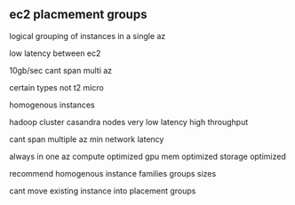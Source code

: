 ec2 placmement groups
------------------------------

logical grouping of instances in a single az

low latency between ec2 

10gb/sec
cant span multi az

certain types
not t2 micro 

homogenous instances 


hadoop cluster 
casandra nodes 
very low latency high throughput 

cant span multiple az
    min network latency 

always in one az 
compute optimized gpu mem optimized storage optimized 

recommend homogenous instance families groups sizes 

cant move existing instance into placement groups 

